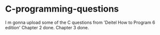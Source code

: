 # C-programming-questions
I m gonna upload some of the C questions from 'Deitel How to Program 6 edition'
Chapter 2 done. 
Chapter 3 done.
